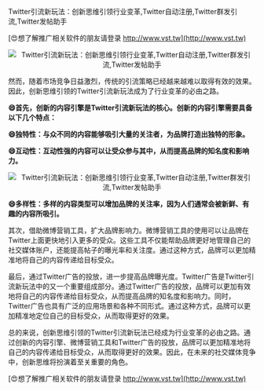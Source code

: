 Twitter引流新玩法：创新思维引领行业变革,Twitter自动注册,Twitter群发引流,Twitter发帖助手

[😍想了解推广相关软件的朋友请登录 http://www.vst.tw](http://www.vst.tw)

 <center><img src="https://vst.tw/MP4/tuiguang/png/3.png" alt="Twitter引流新玩法：创新思维引领行业变革,Twitter自动注册,Twitter群发引流,Twitter发帖助手"></center>

然而，随着市场竞争日益激烈，传统的引流策略已经越来越难以取得有效的效果。因此，创新思维引领的Twitter引流新玩法成为了行业变革的必由之路。

**😄首先，创新的内容引擎是Twitter引流新玩法的核心。创新的内容引擎需要具备以下几个特点：**

**😄独特性：与众不同的内容能够吸引大量的关注者，为品牌打造出独特的形象。**

**😄互动性：互动性强的内容可以让受众参与其中，从而提高品牌的知名度和影响力。**

 <center><img src="https://vst.tw/MP4/tuiguang/png/7.png" alt="Twitter引流新玩法：创新思维引领行业变革,Twitter自动注册,Twitter群发引流,Twitter发帖助手"></center>

**😄多样性：多样的内容类型可以增加品牌的关注率，因为人们通常会被新鲜、有趣的内容所吸引。**

其次，借助微博营销工具，扩大品牌影响力。微博营销工具的使用可以让品牌在Twitter上面更快地引入更多的受众。这些工具不仅能帮助品牌更好地管理自己的社交媒体账户，还能提高帖子的曝光率和关注度。通过这种方式，品牌可以更加精准地将自己的内容传递给目标受众。

最后，通过Twitter广告的投放，进一步提高品牌曝光度。Twitter广告是Twitter引流新玩法中的又一个重要组成部分。通过Twitter广告的投放，品牌可以更加有效地将自己的内容传递给目标受众，从而提高品牌的知名度和影响力。同时，Twitter广告也具有广泛的应用场景和各种不同形式。通过这种方式，品牌可以更加精准地定位自己的目标受众，从而取得更好的效果。

总的来说，创新思维引领的Twitter引流新玩法已经成为行业变革的必由之路。通过创新的内容引擎、微博营销工具和Twitter广告的投放，品牌可以更加精准地将自己的内容传递给目标受众，从而取得更好的效果。因此，在未来的社交媒体竞争中，创新思维将扮演着至关重要的角色。

[😍想了解推广相关软件的朋友请登录 http://www.vst.tw](http://www.vst.tw)



